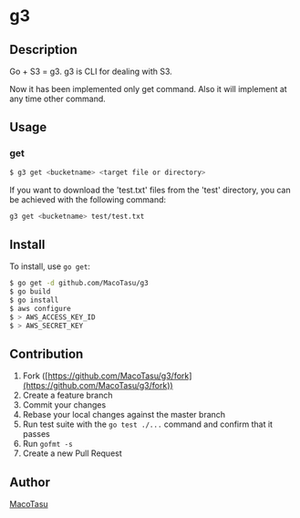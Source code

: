 # g3

## Description

Go + S3 = g3. g3 is CLI for dealing with S3.

Now it has been implemented only get command.
Also it will implement at any time other command.

## Usage
### get

```bash
$ g3 get <bucketname> <target file or directory>
```

If you want to download the 'test.txt' files from the 'test' directory, you can be achieved with the following command:

```bash
g3 get <bucketname> test/test.txt
```

## Install

To install, use `go get`:

```bash
$ go get -d github.com/MacoTasu/g3
$ go build
$ go install
$ aws configure
$ > AWS_ACCESS_KEY_ID
$ > AWS_SECRET_KEY
```

## Contribution

1. Fork ([https://github.com/MacoTasu/g3/fork](https://github.com/MacoTasu/g3/fork))
1. Create a feature branch
1. Commit your changes
1. Rebase your local changes against the master branch
1. Run test suite with the `go test ./...` command and confirm that it passes
1. Run `gofmt -s`
1. Create a new Pull Request

## Author

[MacoTasu](https://github.com/MacoTasu)

